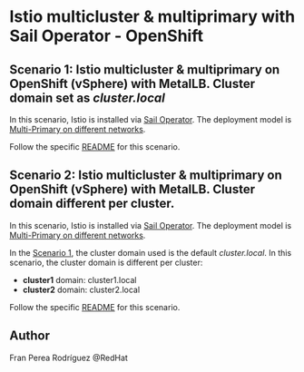 # Istio multicluster & multiprimary with Sail Operator - OpenShift

## Scenario 1: Istio multicluster & multiprimary on OpenShift (vSphere) with MetalLB. Cluster domain set as _cluster.local_

In this scenario, Istio is installed via [Sail Operator](https://github.com/maistra/istio-operator/blob/maistra-3.0/bundle/README.md). The deployment model is [Multi-Primary on different networks](https://istio.io/latest/docs/setup/install/multicluster/multi-primary_multi-network/).

Follow the specific [README](./docs/multicluster-multiprimary-sail-metallb.md) for this scenario.

## Scenario 2: Istio multicluster & multiprimary on OpenShift (vSphere) with MetalLB. Cluster domain different per cluster.

In this scenario, Istio is installed via [Sail Operator](https://github.com/maistra/istio-operator/blob/maistra-3.0/bundle/README.md). The deployment model is [Multi-Primary on different networks](https://istio.io/latest/docs/setup/install/multicluster/multi-primary_multi-network/).

In the [Scenario 1](#scenario-1-istio-multicluster--multiprimary-on-openshift-vsphere-with-metallb-cluster-domain-set-as-clusterlocal), the cluster domain used is the default _cluster.local_. In this scenario, the cluster domain is different per cluster:

- **cluster1** domain: cluster1.local
- **cluster2** domain: cluster2.local

Follow the specific [README](./docs/multicluster-multiprimary-sail-metallb-different-domain.md) for this scenario.

## Author

Fran Perea Rodríguez @RedHat
